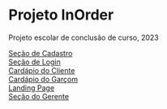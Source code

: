 # Projeto InOrder
 Projeto escolar de conclusão de curso, 2023<br>

<a href="TCC - In Order v0.3/cadastro/HTML/cadastro1.html">Seção de Cadastro</a><br>
<a href="TCC - In Order v0.3/login/HTML/login.html">Seção de Login</a><br>
<a href="TCC - In Order v0.3/client-view/HTML/cardapioCliente.html">Cardápio do Cliente</a><br>
<a href="TCC - In Order v0.3/employee-view/HTML/garcomCardapio.html">Cardápio do Garçom</a><br>
<a href="TCC - In Order v0.3/landing-page/index.html">Landing Page</a><br>
<a href="TCC - In Order v0.3/manager-view/HTML/cardapio.html">Seção do Gerente</a><br>
